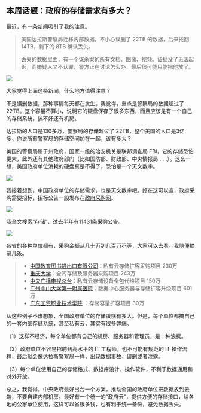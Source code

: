 ## 本周话题：政府的存储需求有多大？

最近，有一条[新闻](https://www.theregister.com/2021/08/16/dallas_data_migration_8tb_deletion/)吸引了我的注意。

> 美国达拉斯警察局迁移内部数据，不小心误删了 22TB 的数据，后来找回 14TB，剩下的 8TB 确认丢失。
> 
> 丢失的数据里面，有一个谋杀案的所有文档、图像、视频。证据没了无法起诉，而嫌疑人又不认罪，警方正在讨论怎么办，最后很可能只能把他放了。

![](https://cdn.beekka.com/blogimg/asset/202108/bg2021081801.jpg)

大家觉得上面这条新闻，什么地方值得注意？

不是误删数据，那种事情每天都在发生。我觉得，重点是警察局的数据超过了 22TB。这个容量不算小，说明它的硬盘保存了很多东西，而且应该是有一个自己的存储系统，搞不好还有机房。

达拉斯的人口是130多万，警察局的存储超过了 22TB，整个美国的人口是3亿多，你说所有警察局的存储空间加在一起，该有多大？

美国的警察局属于州政府，国家一级的治安机关是联邦调查局 FBI，它的存储恐怕更大，此外还有其他政府部门（比如国防部、财政部、中央情报局……）。这么一想，美国政府单位消耗的硬盘真是不得了，恐怕是一个天文数字。

![](https://cdn.beekka.com/blogimg/asset/202111/bg2021110722.jpg)

我接着想到，中国政府单位的存储需求，也是天文数字吧。好在这可以查，政府采购需要招标，招标公告一般发布在[政府采购网](http://www.ccgp.gov.cn/)。

![](https://cdn.beekka.com/blogimg/asset/202111/bg2021110908.jpg)

我全文搜索“存储”，过去半年有11431条[采购公告](http://search.ccgp.gov.cn/bxsearch?searchtype=2&page_index=1&bidSort=0&buyerName=&projectId=&pinMu=0&bidType=0&dbselect=bidx&kw=%E5%AD%98%E5%82%A8&start_time=2021%3A05%3A09&end_time=2021%3A11%3A07&timeType=5&displayZone=&zoneId=&pppStatus=0&agentName=)。

![](https://cdn.beekka.com/blogimg/asset/202111/bg2021110724.jpg)

各省的各种单位都有，采购金额从几十万到几百万不等，大家可以去看。我随便摘录几条。

> - [中国教育图书进出口有限公司](http://www.ccgp.gov.cn/cggg/dfgg/zbgg/202111/t20211109_17152446.htm)：私有云存储扩容采购项目 230万
> - [重庆大学](http://www.ccgp.gov.cn/cggg/zygg/gkzb/202008/t20200810_14809548.htm)：全闪存储及服务器采购项目 243万
> - [中央广播电视总台](http://www.ccgp.gov.cn/cggg/zygg/zbgg/202108/t20210812_16705947.htm)：私有云存储设备全包代维项目 150万
> - [广州中山大学第一附属医院](http://www.ccgp.gov.cn/cggg/zygg/zbgg/202101/t20210108_15772030.htm)：数据中心服务器与存储扩容升级项目 601万
> - [广东工贸职业技术学院](http://www.ccgp.gov.cn/cggg/dfgg/jzxcs/202111/t20211109_17154369.htm) ：存储容量扩容项目 30万

从这些例子不难想象，全国政府单位的存储蛋糕有多大。但是，每个单位都搞自己的一套内部存储系统，甚至私有云，其实有很多弊端。

（1）这样不经济，每个单位都有自己的机房、服务器和管理员，是一种浪费。

（2）政府单位不容易招聘到高水平的 IT 工程师，也不可能有规范的 IT 操作流程，最后就会像达拉斯警察局一样，出现数据事故，误删或者泄露。

（3）每个单位使用自己的存储格式、数据库设计、操作软件，不利于数据通用和对外开放。

总之，我觉得，中央政府最好出台一个方案，推动全国的政府单位把数据放到云端，不要自建内部机房。最好有一个统一的“政府云”，提供方便的存储接口，给各地的公家单位使用，这样可以省很多钱，也有利于统一备份，避免数据丢失。
